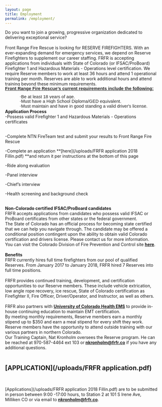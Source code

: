 ```yaml
---
layout: page
title: Employment
permalink: /employment/
---
```


<div>Do you want to join a growing, progressive organization dedicated to delivering exceptional service?</div>

<div>&nbsp;</div>

<div>Front Range Fire Rescue is looking for RESERVE FIREFIGHTERS. With an</div>

<div>ever-expanding demand for emergency services, we depend on Reserve Firefighters to supplement our career staffing. FRFR is accepting applications from individuals with State of Colorado (or IFSAC/ProBoard) Firefighter 1 and Hazardous Materials - Operations level certification. We require Reserve members to work at least 36 hours and attend 1 operational training per month. Reserves are able to work additional hours and attend training beyond these minimum requirements.</div>

<div>
					<p style="margin:0in 0in 8pt; text-align:start; -webkit-text-stroke-width:0px"><span style="font-size:11pt"><span style="color:#222222"><span style="font-style:normal"><span style="font-variant-ligatures:normal"><span style="font-variant-caps:normal"><span style="font-weight:400"><span style="letter-spacing:normal"><span style="orphans:2"><span style="text-transform:none"><span style="white-space:normal"><span style="widows:2"><span style="word-spacing:0px"><span style="background-color:#ffffff"><span style="text-decoration-style:initial"><span style="text-decoration-color:initial"><span style="line-height:15.6933px"><span style="font-family:Calibri, sans-serif"><b><u>Front Range Fire Rescue&rsquo;s current requirements include the following:</u></b></span></span>
						</span>
						</span>
						</span>
						</span>
						</span>
						</span>
						</span>
						</span>
						</span>
						</span>
						</span>
						</span>
						</span>
						</span>
						</span>
					</p>
					<p class="m_-4097973488650246765gmail-" style="text-align:start; -webkit-text-stroke-width:0px; margin:0in 0in 0.0001pt 0.5in"><span style="font-size:11pt"><span style="color:#222222"><span style="font-style:normal"><span style="font-variant-ligatures:normal"><span style="font-variant-caps:normal"><span style="font-weight:400"><span style="letter-spacing:normal"><span style="orphans:2"><span style="text-transform:none"><span style="white-space:normal"><span style="widows:2"><span style="word-spacing:0px"><span style="background-color:#ffffff"><span style="text-decoration-style:initial"><span style="text-decoration-color:initial"><span style="line-height:15.6933px"><span style="font-family:Calibri, sans-serif"><span style="font-family:Symbol">&middot;</span>Be at least 18 years of age.</span>
						</span>
						</span>
						</span>
						</span>
						</span>
						</span>
						</span>
						</span>
						</span>
						</span>
						</span>
						</span>
						</span>
						</span>
						</span>
						</span>
					</p>
					<p class="m_-4097973488650246765gmail-" style="text-align:start; -webkit-text-stroke-width:0px; margin:0in 0in 0.0001pt 0.5in"><span style="font-size:11pt"><span style="color:#222222"><span style="font-style:normal"><span style="font-variant-ligatures:normal"><span style="font-variant-caps:normal"><span style="font-weight:400"><span style="letter-spacing:normal"><span style="orphans:2"><span style="text-transform:none"><span style="white-space:normal"><span style="widows:2"><span style="word-spacing:0px"><span style="background-color:#ffffff"><span style="text-decoration-style:initial"><span style="text-decoration-color:initial"><span style="line-height:15.6933px"><span style="font-family:Calibri, sans-serif"><span style="font-family:Symbol">&middot;</span>Must have a High School Diploma/GED equivalent.</span>
						</span>
						</span>
						</span>
						</span>
						</span>
						</span>
						</span>
						</span>
						</span>
						</span>
						</span>
						</span>
						</span>
						</span>
						</span>
						</span>
					</p>
					<p class="m_-4097973488650246765gmail-" style="text-align:start; -webkit-text-stroke-width:0px; margin:0in 0in 0.0001pt 0.5in"><span style="font-size:11pt"><span style="color:#222222"><span style="font-style:normal"><span style="font-variant-ligatures:normal"><span style="font-variant-caps:normal"><span style="font-weight:400"><span style="letter-spacing:normal"><span style="orphans:2"><span style="text-transform:none"><span style="white-space:normal"><span style="widows:2"><span style="word-spacing:0px"><span style="background-color:#ffffff"><span style="text-decoration-style:initial"><span style="text-decoration-color:initial"><span style="line-height:15.6933px"><span style="font-family:Calibri, sans-serif"><span style="font-family:Symbol">&middot;</span>Must maintain and have in good standing a valid driver's license.</span>
						</span>
						</span>
						</span>
						</span>
						</span>
						</span>
						</span>
						</span>
						</span>
						</span>
						</span>
						</span>
						</span>
						</span>
						</span>
						</span>
					</p>
				</div>

<div><strong></strong><strong>Application Process</strong></div>

<div>-Possess valid Firefighter 1 and Hazardous Materials - Operations certificates</div>

<div>&nbsp;</div>

-Complete NTN FireTeam test and submit your results to Front Range Fire Rescue

-Complete an application&nbsp;**[here](/uploads/FRFR application 2018 Fillin.pdf)&nbsp;**and return it per instructions at the bottom of this page

-Ride along evaluation

-Panel interview

-Chief’s interview

-Health screening and background check

<div>&nbsp;</div>

<div><strong>Non-Colorado certified IFSAC/ProBoard candidates</strong></div>

<div><strong></strong>FRFR accepts applications from candidates who possess valid IFSAC or ProBoard certificates from other states or the federal government.</div>

<div>The State of Colorado has an official process for becoming state certified that we can help you navigate through. The candidate may be offered a conditional position contingent upon the ability to obtain valid Colorado certification and drivers license. Please contact us for more information. You can visit the Colorado Division of Fire Prevention and Control site <strong><a href="https://www.colorado.gov/pacific/dfpc/renewal-reinstatement-reciprocity">here</a></strong>.</div>

<div>&nbsp;</div>

<div><strong>Benefits</strong></div>

<div>FRFR currently hires full time firefighters from our pool of qualified Reserves. From January 2017 to January 2018, FRFR hired 7 Reserves into full time positions.</div>

<div>&nbsp;</div>

<div>FRFR provides continued training, development, and certification opportunities to our Reserve members. These include vehicle extrication, low angle rope recovery, ice rescue, State of Colorado certification as Firefighter II, Fire Officer, Driver/Operator, and Instructor, as well as others.</div>

<div>&nbsp;</div>

<div>FRFR also partners with <strong><a href="https://www.uchealth.org/services/emergency-care/northern-colorado-emergency-medical-services/">University of Colorado Health EMS</a></strong> to provide in-house continuing education to maintain EMT certification.</div>

<div>By meeting monthly requirements, Reserve members earn a monthly stipend up to $350 and earn a meal stipend for every shift they work.</div>

<div>Reserve members have the opportunity to attend outside training with our various partners in northern Colorado.</div>

<div>Our Training Captain, Nat Kronholm oversees the Reserve program. He can be reached at 970-587-4464 ext 103 or<strong> <a href="javascript:void(location.href='mailto:'+String.fromCharCode(110,107,114,111,110,104,111,108,109,64,102,114,102,114,46,99,111))">nkronholm@frfr.co</a></strong> if you have any additional questions.</div>

<div>&nbsp;</div>

## [**APPLICATION**](/uploads/FRFR application.pdf)

<div>&nbsp;</div>

[Applications](/uploads/FRFR application 2018 Fillin.pdf) are to be submitted in person between 9:00 -17:00 hours, to Station 2 at 101 S Irene Ave, Milliken CO or via email to **[nkronholm@frfr.co](javascript:void(location.href='mailto:'+String.fromCharCode(110,107,114,111,110,104,111,108,109,64,102,114,102,114,46,99,111)))**.